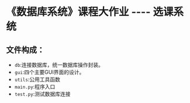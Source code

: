 # 《数据库系统》课程大作业 ---- 选课系统
## 文件构成：
- `db`:连接数据库，统一数据库操作封装。
- `gui`:四个主要GUI界面的设计。
- `utils`:公用工具函数
- `main.py`:程序入口
- `test.py`:测试数据库连接
